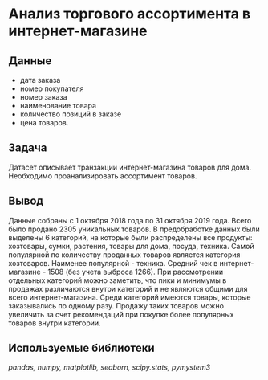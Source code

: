 # Анализ торгового ассортимента в интернет-магазине


## Данные

* дата заказа
* номер покупателя
* номер заказа
* наименование товара
* количество позиций в заказе
* цена товаров.


## Задача

Датасет описывает транзакции интернет-магазина товаров для дома. Необходимо проанализировать ассортимент товаров.

## Вывод

Данные собраны с 1 октября 2018 года по 31 октября 2019 года. Всего было продано 2305 уникальных товаров. В предобработке данных были выделены 6 категорий, на которые были распределены все продукты: хозтовары, сумки, растения, товары для дома, посуда, техника. Самой популярной по количеству проданных товаров является категория хозтоваров. Наименее популярной - техника. Средний чек в интернет-магазине - 1508 (без учета выброса 1266). При рассмотрении отдельных категорий можно заметить, что пики и минимумы в продажах различаются внутри категорий и не являются общими для всего интернет-магазина. Среди категорий имеются товары, которые заказывались по одному разу. Продажу таких товаров можно увеличить за счет рекомендаций при покупке более популярных товаров внутри категории.

## Используемые библиотеки
*pandas, numpy, matplotlib, seaborn, scipy.stats, pymystem3*

